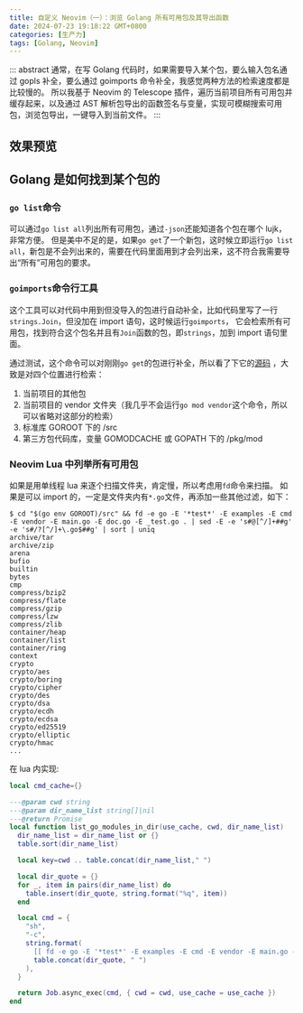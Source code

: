 ```yaml
---
title: 自定义 Neovim（一）：浏览 Golang 所有可用包及其导出函数
date: 2024-07-23 19:18:22 GMT+0800
categories: [生产力]
tags: [Golang, Neovim]
---
```


::: abstract
通常，在写 Golang 代码时，如果需要导入某个包，要么输入包名通过 gopls 补全，要么通过 goimports 命令补全，我感觉两种方法的检索速度都是比较慢的。
所以我基于 Neovim 的 Telescope 插件，遍历当前项目所有可用包并缓存起来，以及通过 AST 解析包导出的函数签名与变量，实现可模糊搜索可用包，浏览包导出，一键导入到当前文件。
:::

<!-- more -->

## 效果预览

## Golang 是如何找到某个包的

### `go list`命令

可以通过`go list all`列出所有可用包，通过`-json`还能知道各个包在哪个 lujk，非常方便。
但是美中不足的是，如果`go get`了一个新包，这时候立即运行`go list all`，新包是不会列出来的，需要在代码里面用到才会列出来，这不符合我需要导出“所有”可用包的要求。

### `goimports`命令行工具

这个工具可以对代码中用到但没导入的包进行自动补全，比如代码里写了一行`strings.Join`，但没加在 import 语句，这时候运行`goimports`，
它会检索所有可用包，找到符合这个包名并且有`Join`函数的包，即`strings`，加到 import 语句里面。

通过测试，这个命令可以对刚刚`go get`的包进行补全，所以看了下它的[源码](https://cs.opensource.google/go/x/tools/+/refs/tags/v0.23.0:internal/imports/mod.go;l=93) ，大致是对四个位置进行检索：

1. 当前项目的其他包
2. 当前项目的 vendor 文件夹（我几乎不会运行`go mod vendor`这个命令，所以可以省略对这部分的检索）
3. 标准库 GOROOT 下的 /src
4. 第三方包代码库，变量 GOMODCACHE 或 GOPATH 下的 /pkg/mod

### Neovim Lua 中列举所有可用包

如果是用单线程 lua 来逐个扫描文件夹，肯定慢，所以考虑用`fd`命令来扫描。
如果是可以 import 的，一定是文件夹内有`*.go`文件，再添加一些其他过滤，如下：

```console
$ cd "$(go env GOROOT)/src" && fd -e go -E '*test*' -E examples -E cmd -E vendor -E main.go -E doc.go -E _test.go . | sed -E -e 's#@[^/]+##g' -e 's#/?[^/]+\.go$##g' | sort | uniq
archive/tar
archive/zip
arena
bufio
builtin
bytes
cmp
compress/bzip2
compress/flate
compress/gzip
compress/lzw
compress/zlib
container/heap
container/list
container/ring
context
crypto
crypto/aes
crypto/boring
crypto/cipher
crypto/des
crypto/dsa
crypto/ecdh
crypto/ecdsa
crypto/ed25519
crypto/elliptic
crypto/hmac
...
```

在 lua 内实现:

```lua
local cmd_cache={}

---@param cwd string
---@param dir_name_list string[]|nil
---@return Promise
local function list_go_modules_in_dir(use_cache, cwd, dir_name_list)
  dir_name_list = dir_name_list or {}
  table.sort(dir_name_list)

  local key=cwd .. table.concat(dir_name_list," ")

  local dir_quote = {}
  for _, item in pairs(dir_name_list) do
    table.insert(dir_quote, string.format("%q", item))
  end

  local cmd = {
    "sh",
    "-c",
    string.format(
      [[ fd -e go -E '*test*' -E examples -E cmd -E vendor -E main.go -E doc.go -E _test.go . %s | sed -E -e 's#@[^/]+##g' -e 's#/?[^/]+\.go$##g' | sort | uniq ]],
      table.concat(dir_quote, " ")
    ),
  }

  return Job.async_exec(cmd, { cwd = cwd, use_cache = use_cache })
end

```
